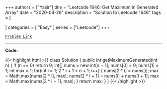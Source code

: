 
+++
authors = ["Yasir"]
title = "Leetcode 1646: Get Maximum in Generated Array"
date = "2020-04-26"
description = "Solution to Leetcode 1646"
tags = [
    
]
categories = [
    "Easy"
]
series = ["Leetcode"]
+++



[`Problem Link`](https://leetcode.com/problems/get-maximum-in-generated-array/description/)

---

**Code:**

{{< highlight html >}}
class Solution {
    public int getMaximumGenerated(int n) {
        if (n == 0) return 0;
        int[] nums = new int[n + 1];
        nums[0] = 0;
        nums[1] = 1;
        int max = 1;
        for(int i = 1; 2 * i + 1 < n + 1; i++) {
            nums[2 * i]     = nums[i];
            max = Math.max(nums[2 * i],     max);
            nums[2 * i + 1] = nums[i] + nums[i + 1];
            max = Math.max(nums[2 * i + 1], max);
        }
        return max;
    }
}
{{< /highlight >}}


